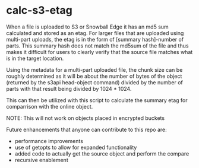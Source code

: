 # calc-s3-etag
When a file is uploaded to S3 or Snowball Edge it has an md5 sum calculated and stored as an etag.  For larger files that are uploaded using multi-part uploads, the etag is in the form of [summary hash]-number of parts.  This summary hash does not match the md5sum of the file and thus makes it difficult for users to clearly verify that the source file matches what is in the target location.  

Using the metadata for a multi-part uploaded file, the chunk size can be roughly determined as it will be about the number of bytes of the object (returned by the s3api head-object command) divided by the number of parts with that result being divided by 1024 * 1024.  

This can then be utilized with this script to calculate the summary etag for comparrison with the online object. 

NOTE: This will not work on objects placed in encrypted buckets

Future enhancements that anyone can contribute to this repo are:
- performance improvements
- use of getopts to allow for expanded functionality
- added code to actually get the source object and perform the compare
- recursive enablement

